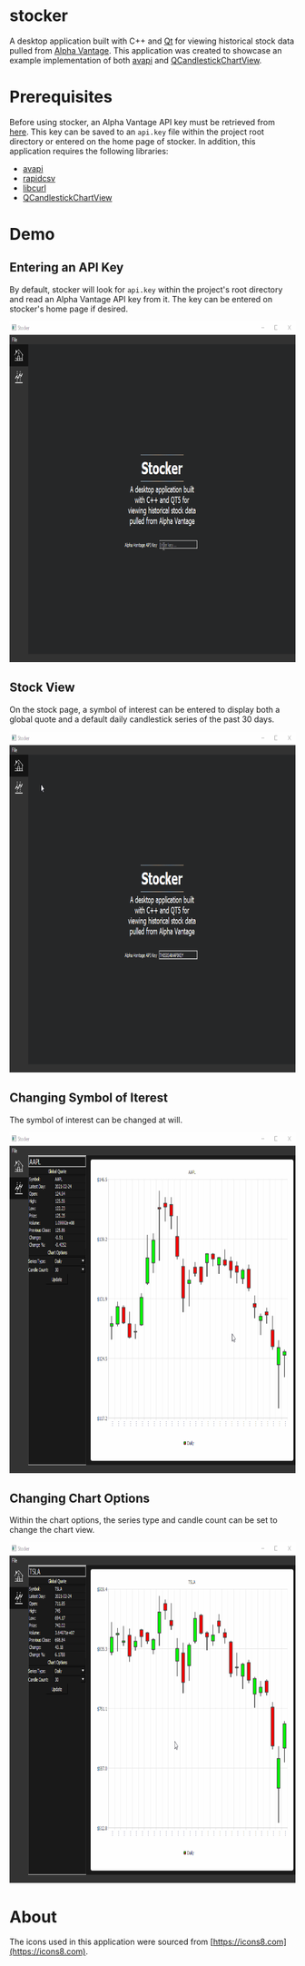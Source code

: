 # stocker
A desktop application built with C++ and [Qt](https://www.qt.io/) for viewing historical stock data pulled from [Alpha Vantage](https://www.alphavantage.co/). This application was created to showcase an example implementation of both [avapi](https://github.com/DavidM-Fox/avapi) and [QCandlestickChartView](https://github.com/DavidM-Fox/QCandlestickChartView).

# Prerequisites
Before using stocker, an Alpha Vantage API key must be retrieved from [here](https://www.alphavantage.co/support/#api-key). This key can be saved to an ```api.key``` file within the project root directory or entered on the home page of stocker. In addition, this application requires the following libraries:
* [avapi](https://github.com/DavidM-Fox/avapi)
* [rapidcsv](https://github.com/d99kris/rapidcsv)
* [libcurl](https://github.com/curl/curl)
* [QCandlestickChartView](https://github.com/DavidM-Fox/QCandlestickChartView)

# Demo
## Entering an API Key

By default, stocker will look for ```api.key``` within the project's root directory and read an Alpha Vantage API key from it. The key can be entered on stocker's home page if desired.

<img src="demo/demo1.gif" width="800" height="600"/>

## Stock View

On the stock page, a symbol of interest can be entered to display both a global quote and a default daily candlestick series of the past 30 days.

<img src="demo/demo2.gif" width="800" height="600"/>

## Changing Symbol of Iterest

The symbol of interest can be changed at will.

<img src="demo/demo3.gif" width="800" height="600"/>

## Changing Chart Options

Within the chart options, the series type and candle count can be set to change the chart view.

<img src="demo/demo4.gif" width="800" height="600"/>

# About
The icons used in this application were sourced from [https://icons8.com](https://icons8.com).
